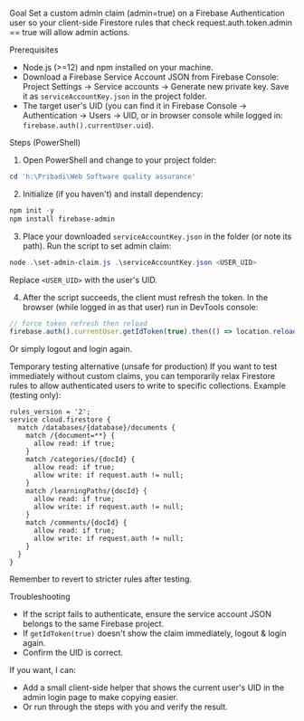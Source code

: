 Goal
Set a custom admin claim (admin=true) on a Firebase Authentication user so your client-side Firestore rules that check request.auth.token.admin == true will allow admin actions.

Prerequisites
- Node.js (>=12) and npm installed on your machine.
- Download a Firebase Service Account JSON from Firebase Console: Project Settings -> Service accounts -> Generate new private key. Save it as `serviceAccountKey.json` in the project folder.
- The target user's UID (you can find it in Firebase Console -> Authentication -> Users -> UID, or in browser console while logged in: `firebase.auth().currentUser.uid`).

Steps (PowerShell)
1) Open PowerShell and change to your project folder:

```powershell
cd 'h:\Pribadi\Web Software quality assurance'
```

2) Initialize (if you haven't) and install dependency:

```powershell
npm init -y
npm install firebase-admin
```

3) Place your downloaded `serviceAccountKey.json` in the folder (or note its path). Run the script to set admin claim:

```powershell
node .\set-admin-claim.js .\serviceAccountKey.json <USER_UID>
```

Replace `<USER_UID>` with the user's UID.

4) After the script succeeds, the client must refresh the token. In the browser (while logged in as that user) run in DevTools console:

```javascript
// force token refresh then reload
firebase.auth().currentUser.getIdToken(true).then(() => location.reload());
```

Or simply logout and login again.

Temporary testing alternative (unsafe for production)
If you want to test immediately without custom claims, you can temporarily relax Firestore rules to allow authenticated users to write to specific collections. Example (testing only):

```text
rules_version = '2';
service cloud.firestore {
  match /databases/{database}/documents {
    match /{document=**} {
      allow read: if true;
    }
    match /categories/{docId} {
      allow read: if true;
      allow write: if request.auth != null;
    }
    match /learningPaths/{docId} {
      allow read: if true;
      allow write: if request.auth != null;
    }
    match /comments/{docId} {
      allow read: if true;
      allow write: if request.auth != null;
    }
  }
}
```

Remember to revert to stricter rules after testing.

Troubleshooting
- If the script fails to authenticate, ensure the service account JSON belongs to the same Firebase project.
- If `getIdToken(true)` doesn't show the claim immediately, logout & login again.
- Confirm the UID is correct.

If you want, I can:
- Add a small client-side helper that shows the current user's UID in the admin login page to make copying easier.
- Or run through the steps with you and verify the result.

